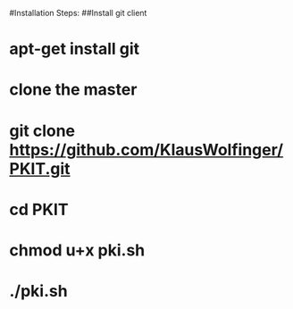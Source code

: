 #Installation Steps:
##Install git client

# apt-get install git
# clone the master
# git clone https://github.com/KlausWolfinger/PKIT.git
# cd PKIT
# chmod u+x pki.sh
# ./pki.sh
